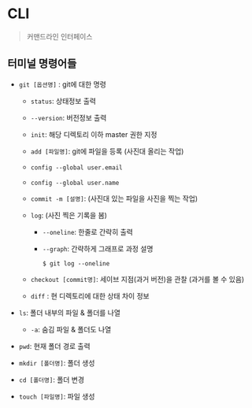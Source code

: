 # CLI

>  커맨드라인 인터페이스



## 터미널 명령어들

- `git [옵션명]` : git에 대한 명령

  - `status`: 상태정보 출력

  - `--version`: 버전정보 출력

  - `init`: 해당 디렉토리 이하 master 권한 지정

  - `add [파일명]`: git에 파일을 등록 (사진대 올리는 작업)

  - `config --global user.email`

  - `config --global user.name`

  - `commit -m [설명]`: (사진대 있는 파일을 사진을 찍는 작업)

  - `log`: (사진 찍은 기록을 봄)

    - `--oneline`: 한줄로 간략히 출력

    - `--graph`: 간략하게 그래프로 과정 설명

      ``` shell
      $ git log --oneline
      ```

  - `checkout [commit명]`: 세이브 지점(과거 버전)을 관찰 (과거를 볼 수 있음)

  - `diff` : 현 디렉토리에 대한 상태 차이 정보

  

- `ls`: 폴더 내부의 파일 & 폴더를 나열
  
  - `-a`: 숨김 파일 & 폴더도 나열
- `pwd`: 현재 폴더 경로 출력
- `mkdir [폴더명]`: 폴더 생성
- `cd [폴더명]`: 폴더 변경
- `touch [파일명]`: 파일 생성

